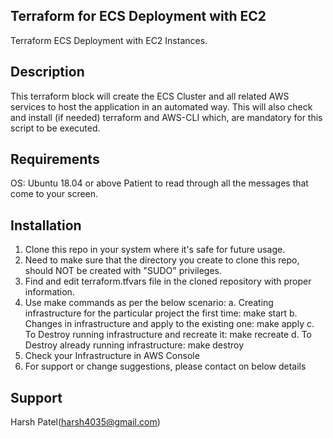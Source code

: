 ## Terraform for ECS Deployment with EC2
Terraform ECS Deployment with EC2 Instances.

## Description
This terraform block will create the ECS Cluster and all related AWS services to host the application in an automated way. This will also check and install (if needed) terraform and AWS-CLI which, are mandatory for this script to be executed.

## Requirements
OS: Ubuntu 18.04 or above
Patient to read through all the messages that come to your screen.

## Installation
1. Clone this repo in your system where it's safe for future usage.
2. Need to make sure that the directory you create to clone this repo, should NOT be created with "SUDO" privileges.
3. Find and edit terraform.tfvars file in the cloned repository with proper information.
4. Use make commands as per the below scenario:
    a. Creating infrastructure for the particular project the first time: make start
    b. Changes in infrastructure and apply to the existing one: make apply
    c. To Destroy running infrastructure and recreate it: make recreate
    d. To Destroy already running infrastructure: make destroy
5. Check your Infrastructure in AWS Console
6. For support or change suggestions, please contact on below details

## Support
Harsh Patel(harsh4035@gmail.com)
